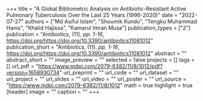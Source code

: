 +++
title = "A Global Bibliometric Analysis on Antibiotic-Resistant Active Pulmonary Tuberculosis Over the Last 25 Years (1996-2020)"
date = "2022-07-27"
authors = ["Md Asiful Islam", "Shoumik Kundu", "Tengku Muhammad Hanis", "Khalid Hajissa", "Kamarul Imran Musa"]
publication_types = ["2"]
publication = "Antibiotics, (11), _pp. 1-16_, https://doi.org/https://doi.org/10.3390/antibiotics11081012"
publication_short = "Antibiotics, (11), _pp. 1-16_, https://doi.org/https://doi.org/10.3390/antibiotics11081012"
abstract = ""
abstract_short = ""
image_preview = ""
selected = false
projects = []
tags = []
url_pdf = "https://www.mdpi.com/2079-6382/11/8/1012/pdf?version=1658930734"
url_preprint = ""
url_code = ""
url_dataset = ""
url_project = ""
url_slides = ""
url_video = ""
url_poster = ""
url_source = "https://www.mdpi.com/2079-6382/11/8/1012"
math = true
highlight = true
[header]
image = ""
caption = ""
+++
